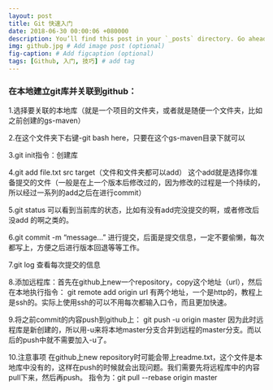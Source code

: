 ```yaml
---
layout: post
title: Git 快速入门
date: 2018-06-30 00:00:06 +080000
description: You’ll find this post in your `_posts` directory. Go ahead and edit it and re-build the site to see your changes. # Add post description (optional)
img: github.jpg # Add image post (optional)
fig-caption: # Add figcaption (optional)
tags: [Github, 入门, 技巧] # add tag
---
```


###  在本地建立git库并关联到github：

1.选择要关联的本地库（就是一个项目的文件夹，或者就是随便一个文件夹，比如之前创建的gs-maven）

2.在这个文件夹下右键-git bash here，只要在这个gs-maven目录下就可以

3.git init指令：创建库

4.git add file.txt src target（文件和文件夹都可以add） 
这个add就是选择你准备提交的文件（一般是在上一个版本后修改过的，因为修改的过程是一个持续的，所以经过一系列的add之后在进行commit）

5.git status 可以看到当前库的状态，比如有没有add完没提交的啊，或者修改后没add 的啊之类的。

6.git commit -m “message...” 进行提交，后面是提交信息，一定不要偷懒，每次都写上，方便之后进行版本回退等等工作。

7.git log 查看每次提交的信息

8.添加远程库：首先在github上new一个repository，copy这个地址（url），然后在本地执行指令：
git remote add origin url
有两个地址，一个是http的，教程上是ssh的。实际上使用ssh的可以不用每次都输入口令，而且更加快速。

9.将之前commit的内容push到github上：
git push -u origin master 因为此时远程库是新创建的，所以用-u来将本地master分支合并到远程的master分支。而以后的push中就不需要加入-u了。

10.注意事项 在github上new repository时可能会带上readme.txt，这个文件是本地库中没有的，这样在push的时候就会出现问题。我们需要先将远程库中的内容pull下来，然后再push。
指令为：git pull --rebase origin master 




